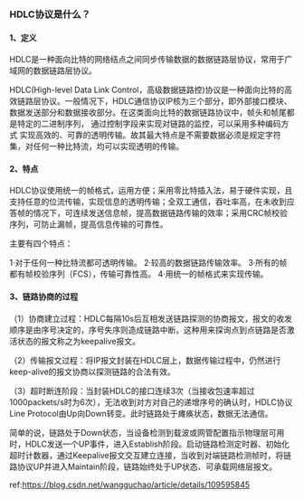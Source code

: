### HDLC协议是什么？

#### 1、定义

HDLC是一种面向比特的网络结点之间同步传输数据的数据链路层协议，常用于广域网的数据链路层协议。

HDLC(High-level Data Link Control，高级数据链路控)协议是一种面向比特的高效链路层协议。一般情况下，HDLC通信协议IP核为三个部分，即外部接口模块、数据发送部分和数据接收部分。在这类面向比特的数据链路协议中，帧头和帧尾都是特定的二进制序列， 通过控制字段来实现对链路的监控，可以采用多种编码方式 实现高效的、可靠的透明传输。故其最大特点是不需要数据必须是规定字符集，对任何一种比特流，均可以实现透明的传输。

#### 2、特点

HDLC协议使用统一的帧格式，运用方便；采用零比特插入法，易于硬件实现，且支持任意的位流传输，实现信息的透明传输；全双工通信，吞吐率高，在未收到应答帧的情况下，可连续发送信息帧，提高数据链路传输的效率；采用CRC帧校验序列，可防止漏帧，提高信息传输的可靠性。 

主要有四个特点：

1·对于任何一种比特流都可透明传输。
2·较高的数据链路传输效率。
3·所有的帧都有帧校验序列（FCS），传输可靠性高。
4·用统一的帧格式来实现传输。 

#### 3、链路协商的过程

（1）协商建立过程：HDLC每隔10s后互相发送链路探测的协商报文，报文的收发顺序是由序号决定的，序号失序则造成链路中断。这种用来探询点到点链路是否激活状态的报文称之为keepalive报文。

（2）传输报文过程：将IP报文封装在HDLC层上，数据传输过程中，仍然进行keep-alive的报文协商以探测链路的合法有效。

（3）超时断连阶段：当封装HDLC的接口连续3次（当接收包速率超过1000packets/s时为6次），无法收到对方对自己的递增序号的确认时，HDLC协议Line Protocol由Up向Down转变。此时链路处于瘫痪状态，数据无法通信。

简单的说，链路处于Down状态，当设备检测到载波或网管配置指示物理层可用时，HDLC发送一个UP事件，进入Establish阶段。启动链路检测定时器、初始化超时计数器，通过Keepalive报文交互建立连接，当收到对端链路检测帧时，将链路协议UP并进入Maintain阶段，链路始终处于UP状态、可承载网络层报文。 



ref:https://blog.csdn.net/wangguchao/article/details/109595845